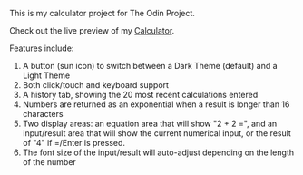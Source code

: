 This is my calculator project for The Odin Project.

Check out the live preview of my <a href="https://thatblindgeye.github.io/Calculator/">Calculator</a>.

Features include:

1. A button (sun icon) to switch between a Dark Theme (default) and a Light Theme
2. Both click/touch and keyboard support
3. A history tab, showing the 20 most recent calculations entered
4. Numbers are returned as an exponential when a result is longer than 16 characters
5. Two display areas: an equation area that will show "2 + 2 =", and an input/result area that will show
   the current numerical input, or the result of "4" if =/Enter is pressed.
6. The font size of the input/result will auto-adjust depending on the length of the number
